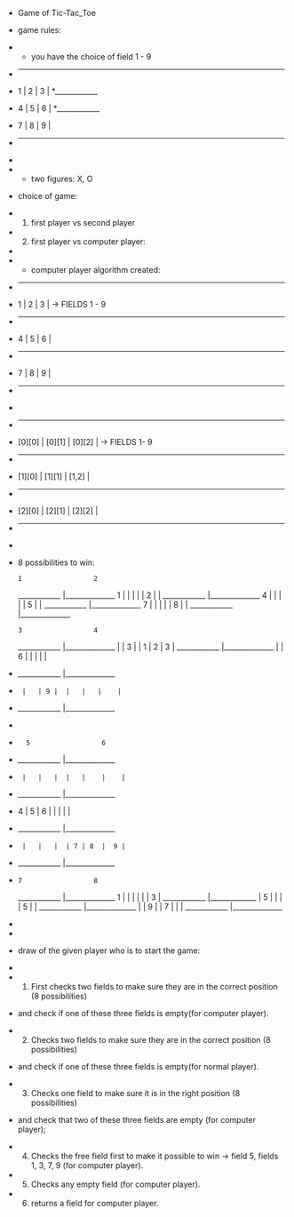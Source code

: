  * Game of Tic-Tac_Toe
 * game rules:
 * - you have the choice of field 1 - 9
 * ___________
 * 1 | 2 | 3 |
 *____________
 * 4 | 5 | 6 |
 *____________
 * 7 | 8 | 9 |
 * ___________
 *
 * - two figures: X, O
 * choice of game:
 * 1. first player vs second player
 * 2. first player vs computer player:
 *
 * - computer player algorithm created:
 * ____________
 *  1 | 2 | 3 |   -> FIELDS 1 - 9
 * ____________
 *  4 | 5 | 6 |
 * ____________
 *  7 | 8 | 9 |
 * ____________
 *
 * ___________________________
 *  [0][0] | [0][1] | [0][2] |   -> FIELDS 1- 9
 * ___________________________
 *  [1][0] | [1][1] | [1,2]  |
 * ___________________________
 *  [2][0] | [2][1] | [2][2] |
 * ___________________________
 *
 *  8 possibilities to win:
 
        1                  2
    ____________  |______________
     1 |   |   |  |   | 2  |    |
    ____________  |______________
     4 |   |   |  |   | 5  |    |
    ____________  |______________
     7 |   |   |  |   | 8  |    |
    ____________  |______________
  
        3                  4
     ____________  |______________
        |   | 3 |  | 1 | 2 |  3 |
     ____________  |______________
        |   | 6 |  |   |   |    |
 *   ____________  |______________
 *      |   | 9 |  |   |   |    |
 *   ____________  |______________
 *
 *       5                  6
 *   ____________  |______________
 *      |   |   |  |   |    |    |
 *   ____________  |______________
 *    4 | 5 | 6 |  |   |    |    |
 *   ____________  |______________
 *      |   |   |  | 7 | 8  |  9 |
 *   ____________  |______________
 *
       7                  8
   ____________  |______________
    1 |   |   |  |   |    |  3 |
   ____________  |_____________
  | 5 |   |  |   | 5  |    |
   ____________  |______________
      |   | 9 |  | 7 |    |    |
   ____________  |______________
 *
 *
 *   draw of the given player who is to start the game:
 *
 *   1. First checks two fields to make sure they are in the correct position (8 possibilities)
 *   and check if one of these three fields is empty(for computer player).
 *   2. Checks two fields to make sure they are in the correct position (8 possibilities)
 *   and check if one of these three fields is empty(for normal player).
 *   3. Checks one field to make sure it is in the right position (8 possibilities)
 *   and check that two of these three fields are empty (for computer player);
 *   4. Checks the free field first to make it possible to win -> field 5, fields 1, 3, 7, 9 (for computer player).
 *   5. Checks any empty field (for computer player).
 *   6. returns a field for computer player.
